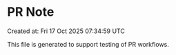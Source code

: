 # PR Note

Created at: Fri 17 Oct 2025 07:34:59 UTC

This file is generated to support testing of PR workflows.
